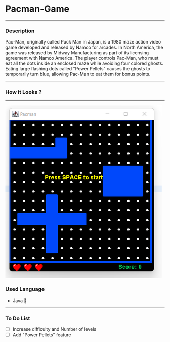 # Pacman-Game
---

### Description
Pac-Man, originally called Puck Man in Japan, is a 1980 maze action video game developed and released by Namco for arcades.  In North America, the game was released by Midway Manufacturing as part of its licensing agreement with Namco America. 
The player controls Pac-Man, who must eat all the dots inside an enclosed maze while avoiding four colored ghosts. 
Eating large flashing dots called "Power Pellets" causes the ghosts to temporarily turn blue, allowing Pac-Man to eat them for bonus points.

---

### How it Looks ?
---
<img src = '/images/1.png'>

### Used Language
- Java 💫
---

### To Do List
- [ ] Increase difficulty and Number of levels
- [ ] Add "Power Pellets" feature
